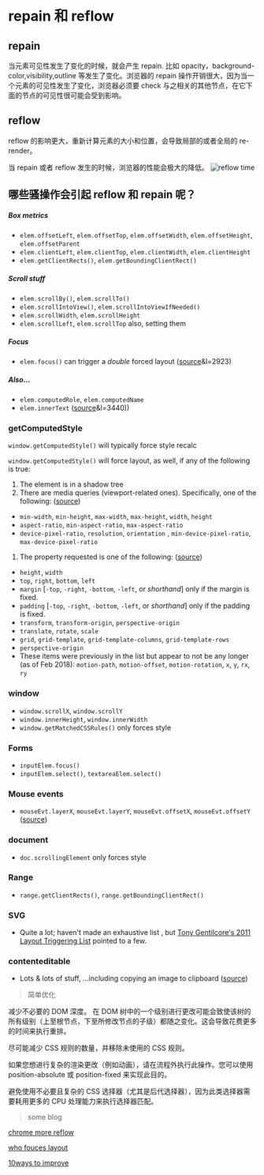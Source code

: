 # repain 和 reflow

## repain

当元素可见性发生了变化的时候，就会产生 repain. 比如 opacity，background-color,visibility,outline 等发生了变化。浏览器的 repain 操作开销很大，因为当一个元素的可见性发生了变化，浏览器必须要 check 与之相关的其他节点，在它下面的节点的可见性很可能会受到影响。

## reflow

reflow 的影响更大，重新计算元素的大小和位置，会导致局部的或者全局的 re-render。

当 repain 或者 reflow 发生的时候，浏览器的性能会极大的降低。
![reflow time](https://developers.google.com/speed/images/reflow-chart.png)

## 哪些骚操作会引起 reflow 和 repain 呢？

##### Box metrics

- `elem.offsetLeft`, `elem.offsetTop`, `elem.offsetWidth`, `elem.offsetHeight`, `elem.offsetParent`
- `elem.clientLeft`, `elem.clientTop`, `elem.clientWidth`, `elem.clientHeight`
- `elem.getClientRects()`, `elem.getBoundingClientRect()`

##### Scroll stuff

- `elem.scrollBy()`, `elem.scrollTo()`
- `elem.scrollIntoView()`, `elem.scrollIntoViewIfNeeded()`
- `elem.scrollWidth`, `elem.scrollHeight`
- `elem.scrollLeft`, `elem.scrollTop` also, setting them

##### Focus

- `elem.focus()` can trigger a _double_ forced layout ([source](https://cs.chromium.org/chromium/src/third_party/WebKit/Source/core/dom/Element.cpp?q=updateLayoutIgnorePendingStylesheets+-f:out+-f:test&sq=package:chromium&dr=C)&l=2923)

##### Also…

- `elem.computedRole`, `elem.computedName`
- `elem.innerText` ([source](https://cs.chromium.org/chromium/src/third_party/WebKit/Source/core/dom/Element.cpp?q=updateLayoutIgnorePendingStylesheets+-f:out+-f:test&sq=package:chromium&dr=C)&l=3440))

### getComputedStyle

`window.getComputedStyle()` will typically force style recalc

`window.getComputedStyle()` will force layout, as well, if any of the following is true:

1. The element is in a shadow tree
1. There are media queries (viewport-related ones). Specifically, one of the following: ([source](https://cs.chromium.org/chromium/src/third_party/WebKit/Source/core/css/MediaQueryExp.cpp?type=cs&q=f:MediaQueryExp.cpp+MediaQueryExp::IsViewportDependent&l=192))

- `min-width`, `min-height`, `max-width`, `max-height`, `width`, `height`
- `aspect-ratio`, `min-aspect-ratio`, `max-aspect-ratio`
- `device-pixel-ratio`, `resolution`, `orientation` , `min-device-pixel-ratio`, `max-device-pixel-ratio`

1. The property requested is one of the following: ([source](https://cs.chromium.org/chromium/src/third_party/WebKit/Source/core/css/CSSComputedStyleDeclaration.cpp?dr=C&q=f:CSSComputedStyleDeclaration.cpp+isLayoutDependent&sq=package:chromium))

- `height`, `width`
- `top`, `right`, `bottom`, `left`
- `margin` [`-top`, `-right`, `-bottom`, `-left`, or *shorthand*] only if the margin is fixed.
- `padding` [`-top`, `-right`, `-bottom`, `-left`, or *shorthand*] only if the padding is fixed.
- `transform`, `transform-origin`, `perspective-origin`
- `translate`, `rotate`, `scale`
- `grid`, `grid-template`, `grid-template-columns`, `grid-template-rows`
- `perspective-origin`
- These items were previously in the list but appear to not be any longer (as of Feb 2018): `motion-path`, `motion-offset`, `motion-rotation`, `x`, `y`, `rx`, `ry`

### window

- `window.scrollX`, `window.scrollY`
- `window.innerHeight`, `window.innerWidth`
- `window.getMatchedCSSRules()` only forces style

### Forms

- `inputElem.focus()`
- `inputElem.select()`, `textareaElem.select()`

### Mouse events

- `mouseEvt.layerX`, `mouseEvt.layerY`, `mouseEvt.offsetX`, `mouseEvt.offsetY` ([source](https://cs.chromium.org/chromium/src/third_party/WebKit/Source/core/events/MouseEvent.cpp?type=cs&q=f:Mouse+f:cpp+::computeRelativePosition&sq=package:chromium&l=517))

### document

- `doc.scrollingElement` only forces style

### Range

- `range.getClientRects()`, `range.getBoundingClientRect()`

### SVG

- Quite a lot; haven't made an exhaustive list , but [Tony Gentilcore's 2011 Layout Triggering List](http://gent.ilcore.com/2011/03/how-not-to-trigger-layout-in-webkit.html) pointed to a few.

### contenteditable

- Lots & lots of stuff, …including copying an image to clipboard ([source](https://cs.chromium.org/search/?q=UpdateStyleAndLayoutIgnorePendingStylesheets+file:%5Esrc/third_party/WebKit/Source/core/editing/+package:%5Echromium$&type=cs))

> 简单优化

减少不必要的 DOM 深度。
在 DOM 树中的一个级别进行更改可能会致使该树的所有级别（上至根节点，下至所修改节点的子级）都随之变化。这会导致花费更多的时间来执行重排。

尽可能减少 CSS 规则的数量，并移除未使用的 CSS 规则。

如果您想进行复杂的渲染更改（例如动画），请在流程外执行此操作。您可以使用 position-absolute 或 position-fixed 来实现此目的。

避免使用不必要且复杂的 CSS 选择器（尤其是后代选择器），因为此类选择器需要耗用更多的 CPU 处理能力来执行选择器匹配。

> some blog

[chrome more reflow](https://developers.google.com/speed/docs/insights/browser-reflow)

[who fouces layout](https://gist.github.com/paulirish/5d52fb081b3570c81e3a)

[10ways to improve](https://www.sitepoint.com/10-ways-minimize-reflows-improve-performance/)
